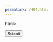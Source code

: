 ```yaml
---
permalink: /404.html
---
```


html>
<body>
   <a href="https://github.com/asarogers/ReelsDash/blob/main/dashboard3p0.php">
     <input type="submit"/>
   </a>
</body>
</html>
